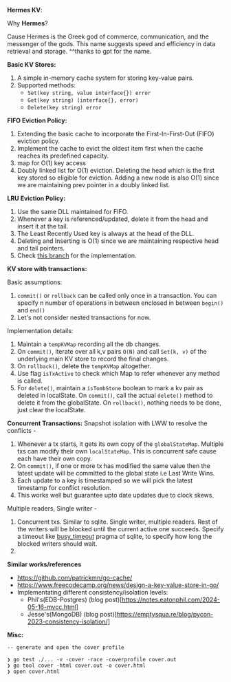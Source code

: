 **Hermes KV**:

Why **Hermes**?

Cause Hermes is the Greek god of commerce, communication, and the messenger of the gods. This name suggests speed and efficiency in data retrieval and storage. ^^thanks to gpt for the name.

**Basic KV Stores:**

1.  A simple in-memory cache system for storing key-value pairs.
2.  Supported methods:
    * `Set(key string, value interface{}) error` 
    * `Get(key string) (interface{}, error)`
    * `Delete(key string) error`

**FIFO Eviction Policy:**

1.  Extending the basic cache to incorporate the First-In-First-Out (FIFO) eviction policy.
2.  Implement the cache to evict the oldest item first when the cache reaches its predefined capacity.
3.  map for O(1) key access
4.  Doubly linked list for O(1) eviction. Deleting the head which is the first key stored so eligible for eviction.
    Adding a new node is also O(1) since we are maintaining prev pointer in a doubly linked list.

**LRU Eviction Policy:**
1. Use the same DLL maintained for FIFO.
2. Whenever a key is referenced/updated, delete it from the head and insert it at the tail. 
3. The Least Recently Used key is always at the head of the DLL.
4. Deleting and Inserting is O(1) since we are maintaining respective head and tail pointers.   
5. Check [this branch](https://github.com/PaulisMatrix/hermes-kv/tree/LRU) for the implementation.

**KV store with transactions:**

Basic assumptions:
1. `commit()` or `rollback` can be called only once in a transaction. You can specify n number of operations in between enclosed in between `begin()` and `end()`
2. Let's not consider nested transactions for now.

Implementation details:
1. Maintain a `tempKVMap` recording all the db changes. 
2. On `commit()`, iterate over all k,v pairs `O(N)` and call `Set(k, v)` of the underlying main KV store to record the final changes.
3. On `rollback()`, delete the `tempKVMap` altogether. 
4. Use flag `isTxActive` to check which Map to refer whenever any method is called.
5. For `delete()`, maintain a `isTombStone` boolean to mark a kv pair as deleted in localState. On `commit()`, call the actual `delete()` method to delete it from the globalState. On `rollback()`, nothing needs to be done, just clear the localState.

**Concurrent Transactions:**
Snapshot isolation with LWW to resolve the conflicts - 
1. Whenever a tx starts, it gets its own copy of the `globalStateMap`. Multiple txs can modify their own `localStateMap`. This is concurrent safe cause each have their own copy. 
2. On `commit()`, if one or more tx has modified the same value then the latest update will be committed to the global state i.e Last Write Wins. 
3. Each update to a key is timestamped so we will pick the latest timestamp for conflict resolution.
4. This works well but guarantee upto date updates due to clock skews. 

Multiple readers, Single writer - 
1. Concurrent txs. Similar to sqlite. Single writer, multiple readers. Rest of the writers will be blocked until the current active one succeeds. Specify a timeout like [busy_timeout](https://sqlite.org/c3ref/busy_timeout.html) pragma of sqlite, to specify how long the blocked writers should wait.
2. 
  
**Similar works/references**
* https://github.com/patrickmn/go-cache/
* https://www.freecodecamp.org/news/design-a-key-value-store-in-go/
* Implementating different consistency/isolation levels: 
    * Phil's(EDB-Postgres) (blog post)[https://notes.eatonphil.com/2024-05-16-mvcc.html]
    * Jesse's(MongoDB) (blog post)[https://emptysqua.re/blog/pycon-2023-consistency-isolation/]

**Misc:**
```
-- generate and open the cover profile

❯ go test ./... -v -cover -race -coverprofile cover.out
❯ go tool cover -html cover.out -o cover.html
❯ open cover.html
```